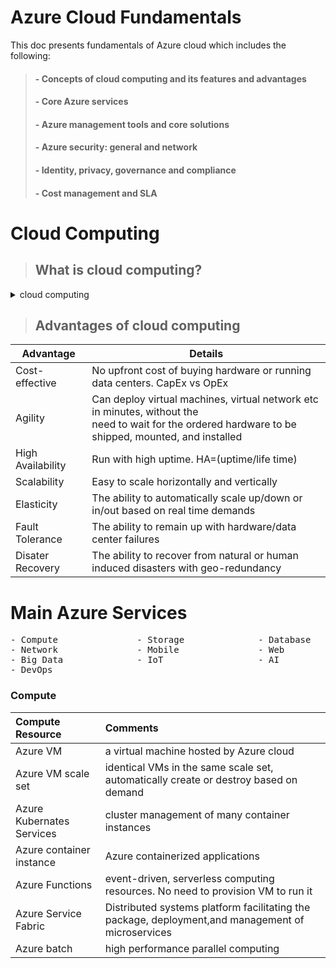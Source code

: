 # Azure Cloud Fundamentals

This doc presents fundamentals of Azure cloud which includes the following:


> ####   - Concepts of cloud computing and its features and advantages
> ####   - Core Azure services
> ####   - Azure management tools and core solutions
> ####   - Azure security: general and network
> ####   - Identity, privacy, governance and compliance
> ####   - Cost management and SLA





# Cloud Computing

> ## What is cloud computing?

<details><summary> cloud computing </summary><p>
<pre>
- Using the Internet to deliver from remote computing services: computing; networking; 
  storage; analytics; and intelligence etc.
- Virtual rather than physical
- pay as you go
- rental rather ownership
</pre>
</p></details>

> ## Advantages of cloud computing


| Advantage  | Details |
|---|---|
|Cost-effective | No upfront cost of buying hardware or running data centers. CapEx vs OpEx |
|Agility | Can deploy virtual machines, virtual network etc in minutes, without the <br>need to wait for the ordered hardware to be shipped, mounted, and installed |
|High Availability | Run with high uptime. HA=(uptime/life time)|
|Scalability | Easy to scale horizontally and vertically |
|Elasticity | The ability to automatically scale up/down or in/out based on real time demands |
|Fault Tolerance | The ability to remain up with hardware/data center failures|
|Disater Recovery | The ability to recover from natural or human induced disasters with geo-redundancy|

# Main Azure Services

<pre>
- Compute               - Storage              - Database
- Network               - Mobile               - Web
- Big Data              - IoT                  - AI
- DevOps
</pre>

### Compute
 
 | Compute Resource | Comments |
 | :--- |:---|
 | Azure VM | a virtual machine hosted by Azure cloud |
 | Azure VM scale set | identical VMs in the same scale set, automatically create or destroy based on demand |
 | Azure Kubernates Services | cluster management of many container instances |
 | Azure container instance | Azure containerized applications|
 | Azure Functions | event-driven, serverless computing resources. No need to provision VM to run it |
 | Azure Service Fabric | Distributed systems platform facilitating the package, deployment,and management of microservices |
 | Azure batch | high performance parallel computing |



